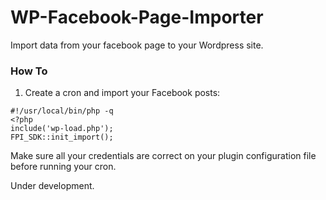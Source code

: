 # WP-Facebook-Page-Importer

Import data from your facebook page to your Wordpress site.

### How To 

1. Create a cron and import your Facebook posts:
```
#!/usr/local/bin/php -q
<?php
include('wp-load.php');
FPI_SDK::init_import();
```

Make sure all your credentials are correct on your plugin configuration file before running your cron.

Under development.
